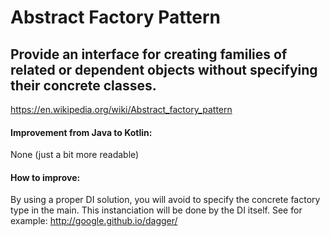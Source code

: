 # Abstract Factory Pattern

## Provide an interface for creating families of related or dependent objects without specifying their concrete classes.

https://en.wikipedia.org/wiki/Abstract_factory_pattern


#### Improvement from Java to Kotlin:
None (just a bit more readable)

#### How to improve:
By using a proper DI solution, you will avoid to specify the concrete factory type in the main. This instanciation will be done by the DI itself.
See for example: http://google.github.io/dagger/

